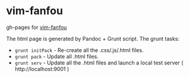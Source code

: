 vim-fanfou
==========

gh-pages for [vim-fanfou](https://github.com/xiongjia/vim-fanfou)   

The html page is generated by Pandoc + Grunt script.
The grunt tasks:
 - `grunt initPack` - Re-create all the .css/.js/.html files.
 - `grunt pack` - Update all .html files.
 - `grunt serv` - Update all the .html files and launch a local test server ( http://localhost:9001 )

